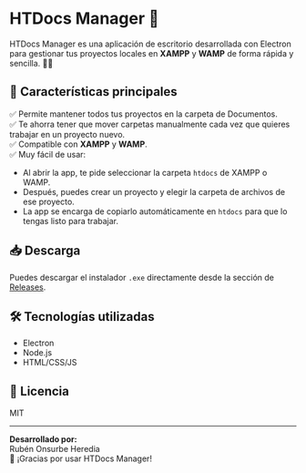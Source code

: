 # HTDocs Manager 🚀

HTDocs Manager es una aplicación de escritorio desarrollada con Electron para gestionar tus proyectos locales en **XAMPP** y **WAMP** de forma rápida y sencilla. 📂✨

## 🌟 Características principales

✅ Permite mantener todos tus proyectos en la carpeta de Documentos.  
✅ Te ahorra tener que mover carpetas manualmente cada vez que quieres trabajar en un proyecto nuevo.  
✅ Compatible con **XAMPP** y **WAMP**.  
✅ Muy fácil de usar:  
- Al abrir la app, te pide seleccionar la carpeta `htdocs` de XAMPP o WAMP.  
- Después, puedes crear un proyecto y elegir la carpeta de archivos de ese proyecto.  
- La app se encarga de copiarlo automáticamente en `htdocs` para que lo tengas listo para trabajar.

## 📥 Descarga

Puedes descargar el instalador `.exe` directamente desde la sección de [Releases](https://github.com/RubenOnsurbe/HTDOCSManager/releases/tag/V.1). 

## 🛠️ Tecnologías utilizadas

- Electron
- Node.js
- HTML/CSS/JS

## 📄 Licencia

MIT

---

**Desarrollado por:**  
Rubén Onsurbe Heredia  
🙌 ¡Gracias por usar HTDocs Manager!  
